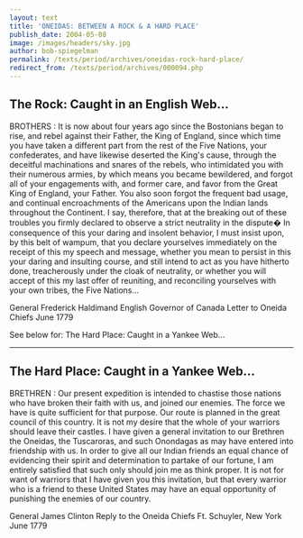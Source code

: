 ```yaml
---
layout: text
title: 'ONEIDAS: BETWEEN A ROCK & A HARD PLACE'
publish_date: 2004-05-08
image: /images/headers/sky.jpg
author: bob-spiegelman
permalink: /texts/period/archives/oneidas-rock-hard-place/
redirect_from: /texts/period/archives/000094.php
---
```

## The Rock: Caught in an English Web...

BROTHERS : It is now about four years ago since the Bostonians began to rise, and rebel against their Father, the King of England, since which time you have taken a different part from the rest of the Five Nations, your confederates, and have likewise deserted the King's cause, through the deceitful machinations and snares of the rebels, who intimidated you with their numerous armies, by which means you became bewildered, and forgot all of your engagements with, and former care, and favor from the Great King of England, your Father. You also soon forgot the frequent bad usage, and continual encroachments of the Americans upon the Indian lands throughout the Continent. I say, therefore, that at the breaking out of these troubles you firmly declared to observe a strict neutrality in the dispute� In consequence of this your daring and insolent behavior, I must insist upon, by this belt of wampum, that you declare yourselves immediately on the receipt of this my speech and message, whether you mean to persist in this your daring and insulting course, and still intend to act as you have hitherto done, treacherously under the cloak of neutrality, or whether you will accept of this my last offer of reuniting, and reconciling yourselves with your own tribes, the Five Nations...

General Frederick Haldimand
English Governor of Canada
Letter to Oneida Chiefs
June 1779

See below for: The Hard Place: Caught in a Yankee Web...
***

## The Hard Place: Caught in a Yankee Web...

BRETHREN : Our present expedition is intended to chastise those nations who have broken their faith with us, and joined our enemies. The force we have is quite sufficient for that purpose. Our route is planned in the great council of this country. It is not my desire that the whole of your warriors should leave their castles. I have given a general invitation to our Brethren the Oneidas, the Tuscaroras, and such Onondagas as may have entered into friendship with us. In order to give all our Indian friends an equal chance of evidencing their spirit and determination to partake of our fortune, I am entirely satisfied that such only should join me as think proper. It is not for want of warriors that I have given you this invitation, but that every warrior who is a friend to these United States may have an equal opportunity of punishing the enemies of our country.

General James Clinton
Reply to the Oneida Chiefs
Ft. Schuyler, New York
June 1779
